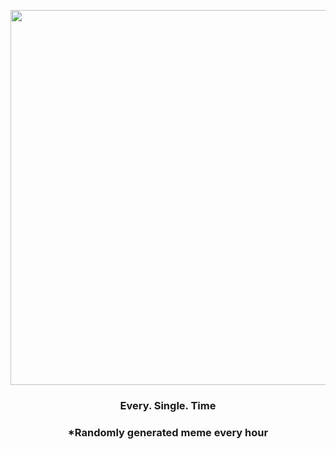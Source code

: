 <p align="center">
        <img src="https://i.redd.it/cone6fh7gq491.gif" width="600" height="600">
        </p>
        <h3 align="center">Every. Single. Time</h3>
        <h3 align="center">*Randomly generated meme every hour</h3>
    